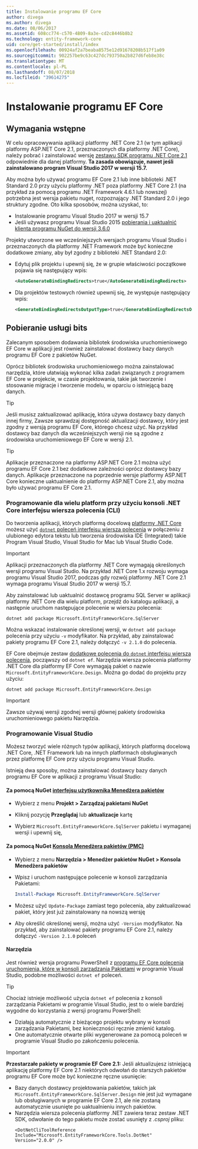 ```yaml
---
title: Instalowanie programu EF Core
author: divega
ms.author: divega
ms.date: 08/06/2017
ms.assetid: 608cc774-c570-4809-8a3e-cd2c8446b8b2
ms.technology: entity-framework-core
uid: core/get-started/install/index
ms.openlocfilehash: 00924af2a7beaba8575e12d91678208b517f1a09
ms.sourcegitcommit: 902257be9c63c427dc793750a2b827d6feb8e38c
ms.translationtype: MT
ms.contentlocale: pl-PL
ms.lasthandoff: 08/07/2018
ms.locfileid: "39614275"
---
```

# <a name="installing-ef-core"></a>Instalowanie programu EF Core

## <a name="prerequisites"></a>Wymagania wstępne

W celu opracowywania aplikacji platformy .NET Core 2.1 (w tym aplikacji platformy ASP.NET Core 2.1, przeznaczonych dla platformy .NET Core), należy pobrać i zainstalować wersję [zestawu SDK programu .NET Core 2.1](https://www.microsoft.com/net/download/core) odpowiednie dla danej platformy. **Ta zasada obowiązuje, nawet jeśli zainstalowano program Visual Studio 2017 w wersji 15.7.**

Aby można było używać programu EF Core 2.1 lub inne biblioteki .NET Standard 2.0 przy użyciu platformy .NET poza platformy .NET Core 2.1 (na przykład za pomocą programu .NET Framework 4.6.1 lub nowszej) potrzebna jest wersja pakietu nuget, rozpoznający .NET Standard 2.0 i jego struktury zgodne. Oto kilka sposobów, można uzyskać, to:

* Instalowanie programu Visual Studio 2017 w wersji 15.7
* Jeśli używasz programu Visual Studio 2015 [pobierania i uaktualnić klienta programu NuGet do wersji 3.6.0](https://www.nuget.org/downloads)

Projekty utworzone we wcześniejszych wersjach programu Visual Studio i przeznaczonych dla platformy .NET Framework może być konieczne dodatkowe zmiany, aby był zgodny z biblioteki .NET Standard 2.0:

* Edytuj plik projektu i upewnij się, że w grupie właściwości początkowe pojawia się następujący wpis:
  ``` xml
  <AutoGenerateBindingRedirects>true</AutoGenerateBindingRedirects>
  ```

* Dla projektów testowych również upewnij się, że występuje następujący wpis:
  ``` xml
  <GenerateBindingRedirectsOutputType>true</GenerateBindingRedirectsOutputType>
  ```

## <a name="getting-the-bits"></a>Pobieranie usługi bits
Zalecanym sposobem dodawania bibliotek środowiska uruchomieniowego EF Core w aplikacji jest również zainstalować dostawcy bazy danych programu EF Core z pakietów NuGet.

Oprócz bibliotek środowiska uruchomieniowego można zainstalować narzędzia, które ułatwiają wykonać kilka zadań związanych z programem EF Core w projekcie, w czasie projektowania, takie jak tworzenie i stosowanie migracje i tworzenie modelu, w oparciu o istniejącą bazę danych.

> [!TIP]  
> Jeśli musisz zaktualizować aplikację, która używa dostawcy bazy danych innej firmy, Zawsze sprawdzaj dostępność aktualizacji dostawcy, który jest zgodny z wersją programu EF Core, którego chcesz użyć. Na przykład dostawcy baz danych dla wcześniejszych wersji nie są zgodne z środowiska uruchomieniowego EF Core w wersji 2.1.  

> [!TIP]  
> Aplikacje przeznaczone na platformy ASP.NET Core 2.1 można użyć programu EF Core 2.1 bez dodatkowe zależności oprócz dostawcy bazy danych. Aplikacje przeznaczone na poprzednie wersje platformy ASP.NET Core konieczne uaktualnienie do platformy ASP.NET Core 2.1, aby można było używać programu EF Core 2.1.

<a name="cli"></a>
### <a name="cross-platform-development-using-the-net-core-command-line-interface-cli"></a>Programowanie dla wielu platform przy użyciu konsoli .NET Core interfejsu wiersza polecenia (CLI)

Do tworzenia aplikacji, których platformą docelową [platformy .NET Core](https://www.microsoft.com/net/download/core) możesz użyć [ `dotnet` poleceń interfejsu wiersza polecenia](https://docs.microsoft.com/dotnet/core/tools/) w połączeniu z ulubionego edytora tekstu lub tworzenia środowiska IDE (Integrated) takie Program Visual Studio, Visual Studio for Mac lub Visual Studio Code.

> [!IMPORTANT]  
> Aplikacji przeznaczonych dla platformy .NET Core wymagają określonych wersji programu Visual Studio. Na przykład .NET Core 1.x rozwoju wymaga programu Visual Studio 2017, podczas gdy rozwój platformy .NET Core 2.1 wymaga programu Visual Studio 2017 w wersji 15.7.

Aby zainstalować lub uaktualnić dostawcę programu SQL Server w aplikacji platformy .NET Core dla wielu platform, przejdź do katalogu aplikacji, a następnie uruchom następujące polecenie w wierszu polecenia:

``` Console
dotnet add package Microsoft.EntityFrameworkCore.SqlServer
```

Można wskazać instalowanie określonej wersji, w `dotnet add package` polecenia przy użyciu `-v` modyfikator. Na przykład, aby zainstalować pakiety programu EF Core 2.1, należy dołączyć `-v 2.1.0` do polecenia.

EF Core obejmuje zestaw [dodatkowe polecenia do `dotnet` interfejsu wiersza polecenia](../../miscellaneous/cli/dotnet.md), począwszy od `dotnet ef`. Narzędzia wiersza polecenia platformy .NET Core dla platformy EF Core wymagają pakiet o nazwie `Microsoft.EntityFrameworkCore.Design`. Można go dodać do projektu przy użyciu:

 ``` Console    
dotnet add package Microsoft.EntityFrameworkCore.Design 
``` 

> [!IMPORTANT]      
> Zawsze używaj wersji zgodnej wersji głównej pakiety środowiska uruchomieniowego pakietu Narzędzia.

<a name="visual-studio"></a>
### <a name="visual-studio-development"></a>Programowanie Visual Studio

Możesz tworzyć wiele różnych typów aplikacji, których platformą docelową .NET Core, .NET Framework lub na innych platformach obsługiwanych przez platformę EF Core przy użyciu programu Visual Studio.

Istnieją dwa sposoby, można zainstalować dostawcy bazy danych programu EF Core w aplikacji z programu Visual Studio:

#### <a name="using-nugets-package-manager-user-interfacehttpsdocsmicrosoftcomnugettoolspackage-manager-ui"></a>Za pomocą NuGet [interfejsu użytkownika Menedżera pakietów](https://docs.microsoft.com/nuget/tools/package-manager-ui)

* Wybierz z menu **Projekt > Zarządzaj pakietami NuGet**

* Kliknij pozycję **Przeglądaj** lub **aktualizacje** kartę

* Wybierz `Microsoft.EntityFrameworkCore.SqlServer` pakietu i wymaganej wersji i upewnij się,

#### <a name="using-nugets-package-manager-console-pmchttpsdocsmicrosoftcomnugettoolspackage-manager-console"></a>Za pomocą NuGet [Konsola Menedżera pakietów (PMC)](https://docs.microsoft.com/nuget/tools/package-manager-console)

* Wybierz z menu **Narzędzia > Menedżer pakietów NuGet > Konsola Menedżera pakietów**

* Wpisz i uruchom następujące polecenie w konsoli zarządzania Pakietami:

  ``` PowerShell  
  Install-Package Microsoft.EntityFrameworkCore.SqlServer
  ```
* Możesz użyć `Update-Package` zamiast tego polecenia, aby zaktualizować pakiet, który jest już zainstalowany na nowszą wersję

* Aby określić określonej wersji, można użyć `-Version` modyfikator. Na przykład, aby zainstalować pakiety programu EF Core 2.1, należy dołączyć `-Version 2.1.0` poleceń

#### <a name="tools"></a>Narzędzia

Jest również wersja programu PowerShell z [programu EF Core polecenia uruchomienia, które w konsoli zarządzania Pakietami](../../miscellaneous/cli/powershell.md) w programie Visual Studio, podobne możliwości `dotnet ef` poleceń. 

> [!TIP]  
> Chociaż istnieje możliwość użycia `dotnet ef` polecenia z konsoli zarządzania Pakietami w programie Visual Studio, jest to o wiele bardziej wygodne do korzystania z wersji programu PowerShell:
> * Działają automatycznie z bieżącego projektu wybrany w konsoli zarządzania Pakietami, bez konieczności ręcznie zmienić katalog.  
> * One automatycznie otwarte pliki wygenerowane za pomocą poleceń w programie Visual Studio po zakończeniu polecenia.

> [!IMPORTANT]  
> **Przestarzałe pakiety w programie EF Core 2.1:** Jeśli aktualizujesz istniejącą aplikację platformy EF Core 2.1 niektórych odwołań do starszych pakietów programu EF Core może być konieczne ręczne usunięcie:
> * Bazy danych dostawcy projektowania pakietów, takich jak `Microsoft.EntityFrameworkCore.SqlServer.Design` nie jest już wymagane lub obsługiwanych w programie EF Core 2.1, ale nie zostaną automatycznie usunięte po uaktualnieniu innych pakietów.
> * Narzędzia wiersza polecenia platformy .NET zawiera teraz zestaw .NET SDK, odwołanie do tego pakietu może zostać usunięty z *.csproj* pliku:
>   ```
>   <DotNetCliToolReference Include="Microsoft.EntityFrameworkCore.Tools.DotNet" Version="2.0.0" />
>   ```
